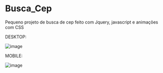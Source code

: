 # Busca_Cep
 Pequeno projeto de busca de cep feito com Jquery, javascript e animações com CSS

DESKTOP:

![image](https://user-images.githubusercontent.com/55573363/87328889-921ee880-c50c-11ea-8c56-e90a671c2f4c.png)

MOBILE:

![image](https://user-images.githubusercontent.com/55573363/87329045-c5fa0e00-c50c-11ea-87ea-a6e1e7119aa2.png)
